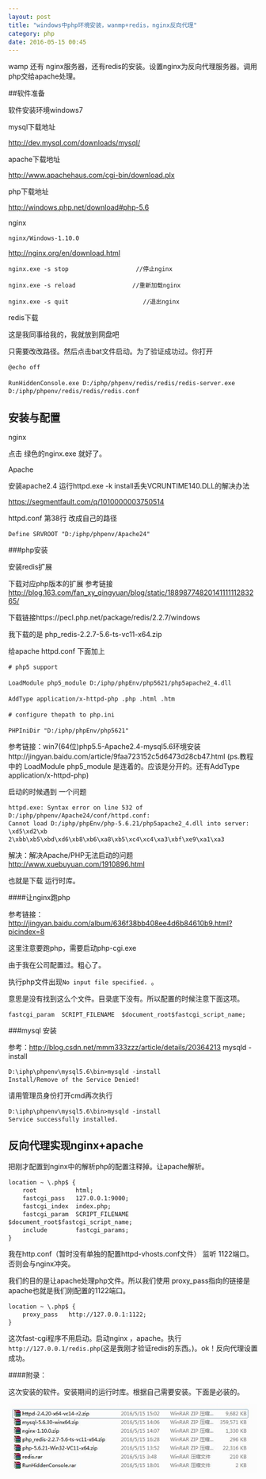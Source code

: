 ```yaml
---
layout: post
title: "windows中php环境安装，wanmp+redis，nginx反向代理"
category: php
date: 2016-05-15 00:45
---
```



wamp 还有 nginx服务器，还有redis的安装。设置nginx为反向代理服务器。调用php交给apache处理。

##软件准备 

软件安装环境windows7

mysql下载地址

http://dev.mysql.com/downloads/mysql/


apache下载地址

 

http://www.apachehaus.com/cgi-bin/download.plx


php下载地址

http://windows.php.net/download#php-5.6

nginx
	
	nginx/Windows-1.10.0

 http://nginx.org/en/download.html

 ```
nginx.exe -s stop                   //停止nginx

nginx.exe -s reload                //重新加载nginx

nginx.exe -s quit                     //退出nginx

 ```

redis下载

这是我同事给我的，我就放到网盘吧

只需要改改路径。然后点击bat文件启动。为了验证成功过。你打开
```
@echo off

RunHiddenConsole.exe D:/iphp/phpenv/redis/redis/redis-server.exe D:/iphp/phpenv/redis/redis/redis.conf

```

## 安装与配置

nginx

点击 绿色的nginx.exe 就好了。

Apache

安装apache2.4 运行httpd.exe -k install丢失VCRUNTIME140.DLL的解决办法

https://segmentfault.com/q/1010000003750514


httpd.conf 第38行 改成自己的路径

```
Define SRVROOT "D:/iphp/phpenv/Apache24"
```

###php安装

安装redis扩展

下载对应php版本的扩展 参考链接 http://blog.163.com/fan_xy_qingyuan/blog/static/1889877482014111111283265/ 

下载链接https://pecl.php.net/package/redis/2.2.7/windows

我下载的是 php_redis-2.2.7-5.6-ts-vc11-x64.zip

给apache httpd.conf 下面加上


```
# php5 support

LoadModule php5_module D:/iphp/phpEnv/php5621/php5apache2_4.dll

AddType application/x-httpd-php .php .html .htm

# configure thepath to php.ini

PHPIniDir "D:/iphp/phpEnv/php5621"

```
参考链接：win7(64位)php5.5-Apache2.4-mysql5.6环境安装http://jingyan.baidu.com/article/9faa723152c5d6473d28cb47.html (ps.教程中的 LoadModule php5_module 是连着的。应该是分开的。还有AddType application/x-httpd-php)

启动的时候遇到 一个问题

```
httpd.exe: Syntax error on line 532 of D:/iphp/phpenv/Apache24/conf/httpd.conf:
Cannot load D:/iphp/phpEnv/php-5.6.21/php5apache2_4.dll into server: \xd5\xd2\xb
2\xbb\xb5\xbd\xd6\xb8\xb6\xa8\xb5\xc4\xc4\xa3\xbf\xe9\xa1\xa3
```

解决：解决Apache/PHP无法启动的问题 http://www.xuebuyuan.com/1910896.html

也就是下载 运行时库。


####让nginx跑php


参考链接：http://jingyan.baidu.com/album/636f38bb408ee4d6b84610b9.html?picindex=8

这里注意要跑php，需要启动php-cgi.exe

由于我在公司配置过。粗心了。

执行php文件出现`No input file specified. `。

意思是没有找到这么个文件。目录底下没有。所以配置的时候注意下面这项。

```
fastcgi_param  SCRIPT_FILENAME  $document_root$fastcgi_script_name;
```

###mysql 安装 

参考：http://blog.csdn.net/mmm333zzz/article/details/20364213
mysqld -install

```
D:\iphp\phpenv\mysql5.6\bin>mysqld -install
Install/Remove of the Service Denied!
```

请用管理员身份打开cmd再次执行

```
D:\iphp\phpenv\mysql5.6\bin>mysqld -install
Service successfully installed.
```


## 反向代理实现nginx+apache

把刚才配置到nginx中的解析php的配置注释掉。让apache解析。

```
location ~ \.php$ {
    root           html;
    fastcgi_pass   127.0.0.1:9000;
    fastcgi_index  index.php;
    fastcgi_param  SCRIPT_FILENAME  $document_root$fastcgi_script_name;
    include        fastcgi_params;
}

```
我在http.conf（暂时没有单独的配置httpd-vhosts.conf文件） 监听 1122端口。否则会与nginx冲突。

我们的目的是让apache处理php文件。所以我们使用 proxy_pass指向的链接是 apache也就是我们刚配置的1122端口。
```
location ~ \.php$ {
    proxy_pass   http://127.0.0.1:1122;
}
```

这次fast-cgi程序不用启动。启动nginx ，apache。执行 `http://127.0.0.1/redis.php`(这是我刚才验证redis的东西。)。ok！反向代理设置成功。

####附录：

这次安装的软件。安装期间的运行时库。根据自己需要安装。下面是必装的。

![](/images/wanmpr/wanmpr.jpg)
